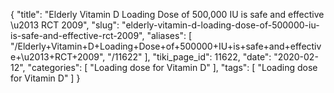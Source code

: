 {
    "title": "Elderly Vitamin D Loading Dose of 500,000 IU is safe and effective \u2013 RCT 2009",
    "slug": "elderly-vitamin-d-loading-dose-of-500000-iu-is-safe-and-effective-rct-2009",
    "aliases": [
        "/Elderly+Vitamin+D+Loading+Dose+of+500000+IU+is+safe+and+effective+\u2013+RCT+2009",
        "/11622"
    ],
    "tiki_page_id": 11622,
    "date": "2020-02-12",
    "categories": [
        "Loading dose for Vitamin D"
    ],
    "tags": [
        "Loading dose for Vitamin D"
    ]
}